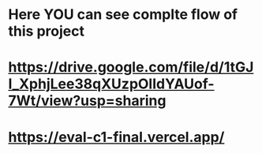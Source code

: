 # Here YOU can see complte flow of this project


# https://drive.google.com/file/d/1tGJI_XphjLee38qXUzpOlIdYAUof-7Wt/view?usp=sharing

# https://eval-c1-final.vercel.app/
